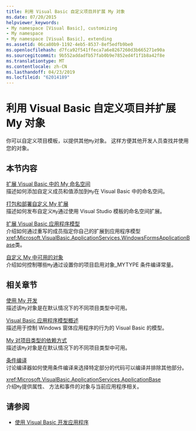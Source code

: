 ```yaml
---
title: 利用 Visual Basic 自定义项目并扩展 My 对象
ms.date: 07/20/2015
helpviewer_keywords:
- My namespace [Visual Basic], customizing
- My namespace
- My namespace [Visual Basic], extending
ms.assetid: 06ca80b9-1192-4eb5-8537-8ef5edfb9be0
ms.openlocfilehash: d7fca92f541ffeca7a6e8267260d3b665271e90a
ms.sourcegitcommit: 9b552addadfb57fab0b9e7852ed4f1f1b8a42f8e
ms.translationtype: MT
ms.contentlocale: zh-CN
ms.lasthandoff: 04/23/2019
ms.locfileid: "62014189"
---
```

# <a name="customizing-projects-and-extending-my-with-visual-basic"></a>利用 Visual Basic 自定义项目并扩展 My 对象
你可以自定义项目模板，以提供其他`My`对象。 这样方便其他开发人员查找并使用您的对象。  
  
## <a name="in-this-section"></a>本节内容  
 [扩展 Visual Basic 中的 My 命名空间](../../../visual-basic/developing-apps/customizing-extending-my/extending-the-my-namespace.md)  
 描述如何添加自定义成员和值添加到`My`在 Visual Basic 中的命名空间。  
  
 [打包和部署自定义 My 扩展](../../../visual-basic/developing-apps/customizing-extending-my/packaging-and-deploying-custom-my-extensions.md)  
 描述如何发布自定义`My`通过使用 Visual Studio 模板的命名空间扩展。  
  
 [扩展 Visual Basic 应用程序模型](../../../visual-basic/developing-apps/customizing-extending-my/extending-the-visual-basic-application-model.md)  
 介绍如何通过重写的成员指定你自己的扩展到应用程序模型<xref:Microsoft.VisualBasic.ApplicationServices.WindowsFormsApplicationBase>类。  
  
 [自定义 My 中可用的对象](../../../visual-basic/developing-apps/customizing-extending-my/customizing-which-objects-are-available-in-my.md)  
 介绍如何控制哪些`My`通过设置你的项目启用对象\_MYTYPE 条件编译常量。  
  
## <a name="related-sections"></a>相关章节  
 [使用 My 开发](../../../visual-basic/developing-apps/development-with-my/index.md)  
 描述该`My`对象是在默认情况下的不同项目类型中可用。  
  
 [Visual Basic 应用程序模型概述](../../../visual-basic/developing-apps/development-with-my/overview-of-the-visual-basic-application-model.md)  
 描述用于控制 Windows 窗体应用程序的行为的 Visual Basic 的模型。  
  
 [My 对项目类型的依赖方式](../../../visual-basic/developing-apps/development-with-my/how-my-depends-on-project-type.md)  
 描述该`My`对象是在默认情况下的不同项目类型中可用。  
  
 [条件编译](../../../visual-basic/programming-guide/program-structure/conditional-compilation.md)  
 讨论编译器如何使用条件编译来选择特定部分的代码可以编译并排除其他部分。  
  
 <xref:Microsoft.VisualBasic.ApplicationServices.ApplicationBase>  
 介绍`My`提供属性、 方法和事件的对象与当前应用程序相关。  
  
## <a name="see-also"></a>请参阅

- [使用 Visual Basic 开发应用程序](../../../visual-basic/developing-apps/index.md)
